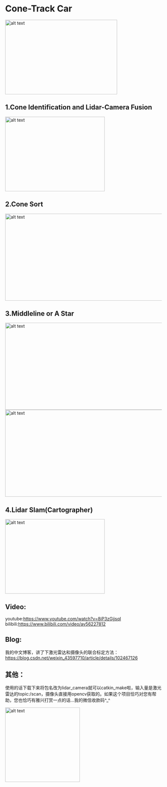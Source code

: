 # Cone-Track Car


 <img src="https://github.com/jiawenhulu/Cone-Track-Car/blob/master/image/1.jpg" alt="alt text" width="360" height="240">
 
## 1.Cone Identification and Lidar-Camera Fusion
 <img src="https://github.com/jiawenhulu/Cone-Track-Car/blob/master/image/3.png" alt="alt text" width="320" height="240">
 
## 2.Cone Sort
 <img src="https://github.com/jiawenhulu/Cone-Track-Car/blob/master/image/5.png" alt="alt text" width="640" height="280">
 
## 3.Middleline or A Star
 <img src="https://github.com/jiawenhulu/Cone-Track-Car/blob/master/image/4.png" alt="alt text" width="640" height="280">
 
 <img src="https://github.com/jiawenhulu/Cone-Track-Car/blob/master/image/7.png" alt="alt text" width="640" height="280">
 
## 4.Lidar Slam(Cartographer)
 <img src="https://github.com/jiawenhulu/Cone-Track-Car/blob/master/image/6.png" alt="alt text" width="320" height="240">
 
## Video:
 youtube:https://www.youtube.com/watch?v=8iP3zGjjsqI
 bilibili:https://www.bilibili.com/video/av56227812
 
 ## Blog:
 我的中文博客，讲了下激光雷达和摄像头的联合标定方法：https://blog.csdn.net/weixin_43597710/article/details/102467126
 
 ## 其他：
 使用的话下载下来将包名改为lidar_camera就可以catkin_make啦，输入量是激光雷达的topic:/scan，摄像头直接用opencv获取的。如果这个项目恰巧对您有帮助，您也恰巧有雅兴打赏一点的话...我的微信收款码^_^
 
 <img src="https://github.com/jiawenhulu/Cone-Track-Car/blob/master/image/8.png" alt="alt text" width="240" height="240">

 


